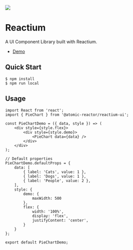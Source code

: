 ![](https://image.ibb.co/ee2WaG/atomic_reactor.png)

# Reactium

A UI Component Library built with Reactium.

-   [Demo](https://ui.reactium.io)

## Quick Start

```
$ npm install
$ npm run local
```

## Usage

```
import React from 'react';
import { PieChart } from '@atomic-reactor/reactium-ui';

const PieChartDemo = ({ data, style }) => (
    <div style={style.flex}>
        <div style={style.demo}>
            <PieChart data={data} />
        </div>
    </div>
);

// Default properties
PieChartDemo.defaultProps = {
    data: [
        { label: 'Cats', value: 1 },
        { label: 'Dogs', value: 1 },
        { label: 'People', value: 2 },
    ],
    style: {
        demo: {
            maxWidth: 500
        },
        flex: {
            width: '100%',
            display: 'flex',
            justifyContent: 'center',
        }
    }
};

export default PieChartDemo;

```

